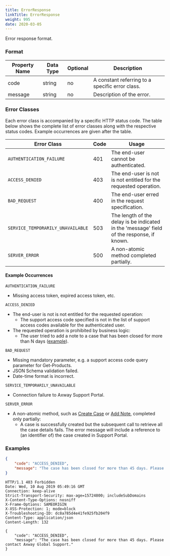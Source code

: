 ```yaml
---
title: ErrorResponse
linkTitle: ErrorResponse
weight: 995
date: 2020-03-05
---
```


Error response format.

### Format

| Property Name | Data Type  | Optional | Description |
|---------------|------------|----------|-------------|
| code          | string     |       no | A constant referring to a specific error class. |
| message       | string     |       no | Description of the error. |

### Error Classes

Each error class is accompanied by a specific HTTP status code. The table below shows the complete list of error classes along with the respective status codes. Example occurrences are given after the table.

| Error Class                       | Code | Usage |
|-----------------------------------|------|-------|
| `AUTHENTICATION_FAILURE`          | 401  | The end-user cannot be authenticated. |
| `ACCESS_DENIED`                   | 403  | The end-user is not is not entitled for the requested operation. |
| `BAD_REQUEST`                     | 400  | The end-user erred in the request specification. |
| `SERVICE_TEMPORARILY_UNAVAILABLE` | 503  | The length of the delay is be indicated in the 'message' field of the response, if known. |
| `SERVER_ERROR`                    | 500  | A non-atomic method completed partially. |

#### Example Occurrences

`AUTHENTICATION_FAILURE`

* Missing access token, expired access token, etc.

`ACCESS_DENIED`

* The end-user is not is not entitled for the requested operation:
    * The support access code specified is not in the list of support access codes available for the authenticated user.
* The requested operation is prohibited by business logic:
    * The user tried to add a note to a case that has been closed for more than N days ([example](#examples)).

`BAD_REQUEST`

* Missing mandatory parameter, e.g. a support access code query parameter for Get-Products.
* JSON Schema validation failed.
* Date-time format is incorrect.

`SERVICE_TEMPORARILY_UNAVAILABLE`

* Connection failure to Axway Support Portal.

`SERVER_ERROR`

* A non-atomic method, such as [Create Case](/docs/shared_services/supportapi/methods/create_case) or [Add Note](/docs/shared_services/supportapi/methods/add_note), completed only partially:
    * A case is successfully created but the subsequent call to retrieve all the case details fails. The error message will include a reference to (an identifier of) the case created in Support Portal.

### Examples

```json
{
    "code": "ACCESS_DENIED",
    "message": "The case has been closed for more than 45 days. Please contact Axway Global Support."
}
```

```
HTTP/1.1 403 Forbidden
Date: Wed, 10 Aug 2019 05:49:16 GMT
Connection: keep-alive
Strict-Transport-Security: max-age=15724800; includeSubDomains
X-Content-Type-Options: nosniff
X-Frame-Options: SAMEORIGIN
X-XSS-Protection: 1; mode=block
X-Troubleshooting-ID: dc8a785d4e41fe925fb204f9
Content-Type: application/json
Content-Length: 132

{
    "code": "ACCESS_DENIED",
    "message": "The case has been closed for more than 45 days. Please contact Axway Global Support."
}
```
